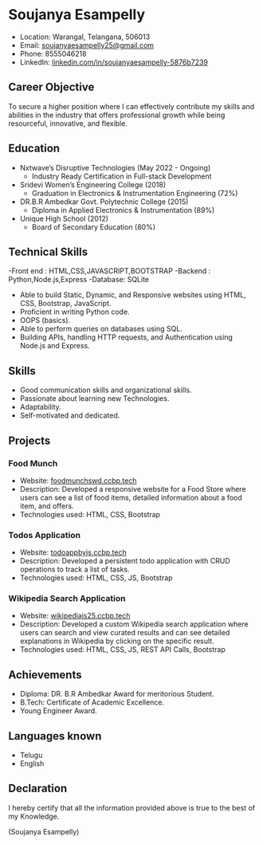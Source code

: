 # Soujanya Esampelly

- Location: Warangal, Telangana, 506013
- Email: soujanyaesampelly25@gmail.com
- Phone: 8555046218
- LinkedIn: [linkedin.com/in/soujanyaesampelly-5876b7239](https://www.linkedin.com/in/soujanyaesampelly-5876b7239)

## Career Objective
To secure a higher position where I can effectively contribute my skills and abilities in the industry that offers professional growth while being resourceful, innovative, and flexible.

## Education
- Nxtwave’s Disruptive Technologies (May 2022 - Ongoing)
  - Industry Ready Certification in Full-stack Development
- Sridevi Women’s Engineering College (2018)
  - Graduation in Electronics & Instrumentation Engineering (72%)
- DR.B.R Ambedkar Govt. Polytechnic College (2015)
  - Diploma in Applied Electronics & Instrumentation (89%)
- Unique High School (2012)
  - Board of Secondary Education (80%)

## Technical Skills
-Front end : HTML,CSS,JAVASCRIPT,BOOTSTRAP
-Backend : Python,Node.js,Express
-Database: SQLite
- Able to build Static, Dynamic, and Responsive websites using HTML, CSS, Bootstrap, JavaScript.
- Proficient in writing Python code.
- OOPS (basics).
- Able to perform queries on databases using SQL.
- Building APIs, handling HTTP requests, and Authentication using Node.js and Express.
## Skills
- Good communication skills and organizational skills.
- Passionate about learning new Technologies.
- Adaptability.
- Self-motivated and dedicated.

## Projects

### Food Munch
- Website: [foodmunchswd.ccbp.tech](https://foodmunchswd.ccbp.tech/)
- Description: Developed a responsive website for a Food Store where users can see a list of food items, detailed information about a food item, and offers.
- Technologies used: HTML, CSS, Bootstrap

### Todos Application
- Website: [todoappbyjs.ccbp.tech](https://todoappbyjs.ccbp.tech/)
- Description: Developed a persistent todo application with CRUD operations to track a list of tasks.
- Technologies used: HTML, CSS, JS, Bootstrap

### Wikipedia Search Application
- Website: [wikipediajs25.ccbp.tech](https://wikipediajs25.ccbp.tech/)
- Description: Developed a custom Wikipedia search application where users can search and view curated results and can see detailed explanations in Wikipedia by clicking on the specific result.
- Technologies used: HTML, CSS, JS, REST API Calls, Bootstrap

## Achievements
- Diploma: DR. B.R Ambedkar Award for meritorious Student.
- B.Tech: Certificate of Academic Excellence.
- Young Engineer Award.

## Languages known
- Telugu
- English

## Declaration
I hereby certify that all the information provided above is true to the best of my Knowledge.

(Soujanya Esampelly)
